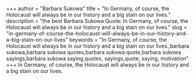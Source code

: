 +++
author = "Barbara Sukowa"
title = "In Germany, of course, the Holocaust will always be in our history and a big stain on our lives."
description = "the best Barbara Sukowa Quote: In Germany, of course, the Holocaust will always be in our history and a big stain on our lives."
slug = "in-germany-of-course-the-holocaust-will-always-be-in-our-history-and-a-big-stain-on-our-lives"
keywords = "In Germany, of course, the Holocaust will always be in our history and a big stain on our lives.,barbara sukowa,barbara sukowa quotes,barbara sukowa quote,barbara sukowa sayings,barbara sukowa saying,quotes, sayings,quote, saying, motivation"
+++
In Germany, of course, the Holocaust will always be in our history and a big stain on our lives.
